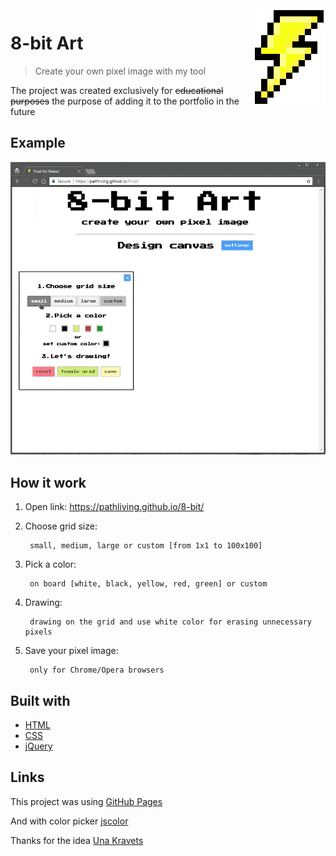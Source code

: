 <img src="icon.png" align="right" />

8-bit Art
====
> Create your own pixel image with my tool

The project was created exclusively for ~~educational purposes~~ the purpose of adding it to the portfolio in the future

Example
---

<img src="examples/8-bit.gif" width="900">

How it work
---

1. Open link: https://pathliving.github.io/8-bit/

2. Choose grid size:

		small, medium, large or custom [from 1x1 to 100x100]

3. Pick a color:

		on board [white, black, yellow, red, green] or custom

4. Drawing:

		drawing on the grid and use white color for erasing unnecessary pixels

5. Save your pixel image: 

		only for Chrome/Opera browsers

Built with
---

* [HTML](https://developer.mozilla.org/en-US/docs/Web/HTML)
* [CSS](https://developer.mozilla.org/en-US/docs/Web/CSS)
* [jQuery](http://api.jquery.com/) 

Links
---

This project was using [GitHub Pages](https://pages.github.com/)

And with color picker [jscolor](http://jscolor.com)

Thanks for the idea [Una Kravets](https://una.im/sass-pixel-art/)
